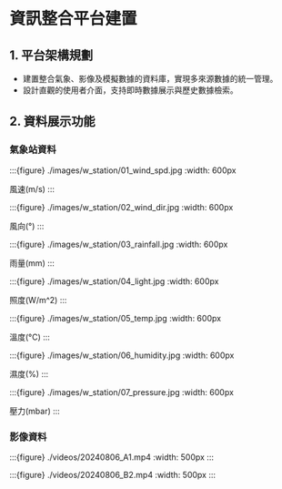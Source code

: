 # 資訊整合平台建置
## 1. 平台架構規劃
   - 建置整合氣象、影像及模擬數據的資料庫，實現多來源數據的統一管理。
   - 設計直觀的使用者介面，支持即時數據展示與歷史數據檢索。

## 2. 資料展示功能
### 氣象站資料
:::{figure} ./images/w_station/01_wind_spd.jpg
:width: 600px

風速(m/s)
:::

:::{figure} ./images/w_station/02_wind_dir.jpg
:width: 600px

風向(°)
:::

:::{figure} ./images/w_station/03_rainfall.jpg
:width: 600px

雨量(mm)
:::

:::{figure} ./images/w_station/04_light.jpg
:width: 600px

照度(W/m^2)
:::

:::{figure} ./images/w_station/05_temp.jpg
:width: 600px

溫度(°C)
:::

:::{figure} ./images/w_station/06_humidity.jpg
:width: 600px

濕度(%)
:::

:::{figure} ./images/w_station/07_pressure.jpg
:width: 600px

壓力(mbar)
:::

### 影像資料
:::{figure} ./videos/20240806_A1.mp4
:width: 500px
:::

:::{figure} ./videos/20240806_B2.mp4
:width: 500px
:::
<!--
:::{figure} ./videos/20241028_A1.mp4
:width: 500px
:::

:::{figure} ./videos/20241028_B2.mp4
:width: 500px
::: -->
